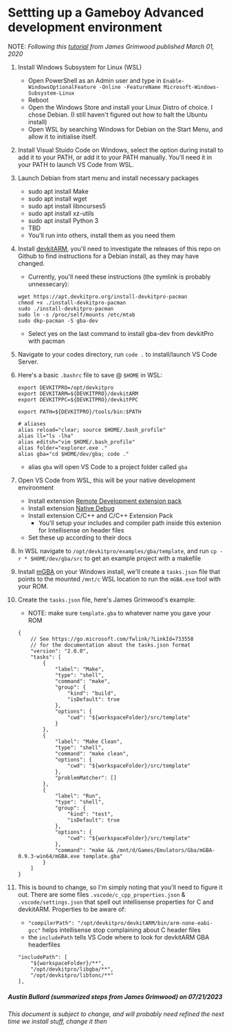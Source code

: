 # Settting up a Gameboy Advanced development environment
NOTE: *Following this* [*tutorial*](https://www.gamedev.net/blogs/entry/2268899-gameboy-advance-dev-workflow-in-2020/) *from James Grimwood published March 01, 2020*

1. Install Windows Subsystem for Linux (WSL)
   * Open PowerShell as an Admin user and type in
`Enable-WindowsOptionalFeature -Online -FeatureName Microsoft-Windows-Subsystem-Linux`
    * Reboot
    * Open the Windows Store and install your Linux Distro of choice. I chose Debian. (I still haven't figured out how to halt the Ubuntu install)
    * Open WSL by searching Windows for Debian on the Start Menu, and allow it to initialise itself.

2. Install Visual Stuido Code on Windows, select the option during install to add it to your PATH, or add it to your PATH manually. You'll need it in your PATH to launch VS Code from WSL.

3. Launch Debian from start menu and install necessary packages
    * sudo apt install Make
    * sudo apt install wget
    * sudo apt install libncurses5
    * sudo apt install xz-utils
    * sudo apt install Python 3
    * TBD
    * You'll run into others, install them as you need them

4. Install [devkitARM](https://github.com/devkitPro/pacman/releases/), you'll need to investigate the releases of this repo on Github to find instructions for a Debian install, as they may have changed.  
    * Currently, you'll need these instructions (the symlink is probably unnessecary):
    ```
    wget https://apt.devkitpro.org/install-devkitpro-pacman
    chmod +x ./install-devkitpro-pacman
    sudo ./install-devkitpro-pacman
    sudo ln -s /proc/self/mounts /etc/mtab
    sudo dkp-pacman -S gba-dev
    ```
    * Select yes on the last command to install gba-dev from devkitPro with pacman

4. Navigate to your codes directory, run `code .` to install/launch VS Code Server.

5. Here's a basic `.bashrc` file to save @ `$HOME` in WSL:
    ```
    export DEVKITPRO=/opt/devkitpro
    export DEVKITARM=${DEVKITPRO}/devkitARM
    export DEVKITPPC=${DEVKITPRO}/devkitPPC

    export PATH=${DEVKITPRO}/tools/bin:$PATH

    # aliases
    alias reload="clear; source $HOME/.bash_profile"
    alias ll="ls -lha"
    alias editsh="vim $HOME/.bash_profile"
    alias folder="explorer.exe ."
    alias gba="cd $HOME/dev/gba; code ."
    ```
    * alias `gba` will open VS Code to a project folder called `gba`

6. Open VS Code from WSL, this will be your native development environment
    * Install extension [Remote Development extension pack](https://code.visualstudio.com/docs/remote/wsl)
    * Install extension [Native Debug](https://marketplace.visualstudio.com/items?itemName=webfreak.debug)
    * Install extension C/C++ and C/C++ Extension Pack
        * You'll setup your includes and compiler path inside this extenion for Intellisense on header files
    * Set these up according to their docs

7. In WSL navigate to `/opt/devkitpro/examples/gba/template`, and run `cp -r * $HOME/dev/gba/src` to get an example project with a makefile

8. Install [mGBA](https://mgba.io/downloads.html) on your Windows install, we'll create a `tasks.json` file that points to the mounted `/mnt/c` WSL location to run the `mGBA.exe` tool with your ROM.

9. Create the `tasks.json` file, here's James Grimwood's example:
    * NOTE: make sure `template.gba` to whatever name you gave your ROM
    ```
    {
        // See https://go.microsoft.com/fwlink/?LinkId=733558
        // for the documentation about the tasks.json format
        "version": "2.0.0",
        "tasks": [
            {
                "label": "Make",
                "type": "shell",
                "command": "make",
                "group": {
                    "kind": "build",
                    "isDefault": true
                },
                "options": {
                    "cwd": "${workspaceFolder}/src/template"
                }
            },
            {
                "label": "Make Clean",
                "type": "shell",
                "command": "make clean",
                "options": {
                    "cwd": "${workspaceFolder}/src/template"
                },
                "problemMatcher": []
            },
            {
                "label": "Run",
                "type": "shell",
                "group": {
                    "kind": "test",
                    "isDefault": true
                },
                "options": {
                    "cwd": "${workspaceFolder}/src/template"
                },
                "command": "make && /mnt/d/Games/Emulators/Gba/mGBA-0.9.3-win64/mGBA.exe template.gba"
            }
        ]
    }
    ```
10. This is bound to change, so I'm simply noting that you'll need to figure it out. There are some files `.vscode/c_cpp_properties.json` & `.vscode/settings.json` that spell out intellisense properties for C and devkitARM. Properties to be aware of:
    * `"compilerPath": "/opt/devkitpro/devkitARM/bin/arm-none-eabi-gcc"` helps intellisense stop complaining about C header files
    * the `includePath` tells VS Code where to look for devkitARM GBA headerfiles
    ```
    "includePath": [
        "${workspaceFolder}/**",
        "/opt/devkitpro/libgba/**",
        "/opt/devkitpro/libtonc/**"
    ],
    ```

##### Austin Bullard (summarized steps from James Grimwood) on 07/21/2023
*This document is subject to change, and will probably need refined the next time we install stuff, change it then*
